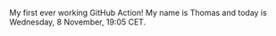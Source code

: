 My first ever working GitHub Action!
My name is Thomas and today is Wednesday, 8 November, 19:05 CET. 
